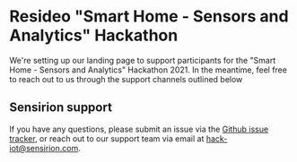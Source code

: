 # Resideo "Smart Home - Sensors and Analytics" Hackathon

We're setting up our landing page to support participants for the "Smart Home - Sensors and Analytics" Hackathon 2021. In the meantime, feel free to reach out to us through the support channels outlined below

## Sensirion support

If you have any questions, please submit an issue via the [Github issue tracker](https://github.com/Sensirion/hack-iot/issues), or reach out to our support team via email at [hack-iot@sensirion.com](mailto:hack-iot@sensirion.com).
